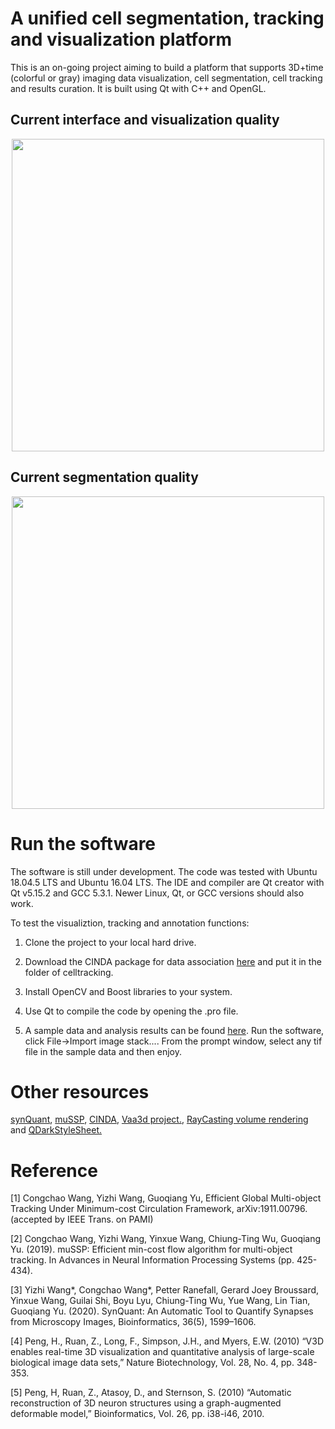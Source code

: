 # A unified cell segmentation, tracking and visualization platform
This is an on-going project aiming to build a platform that supports 3D+time (colorful or gray) imaging data visualization, cell segmentation, cell tracking and results curation. It is built using Qt with C++ and OpenGL.

## Current interface and visualization quality
<p align="center">
  <img height="500" src="imgs/org_im3d.png">
</p>

## Current segmentation quality
<p align="center">
  <img height="500" src="imgs/seg_res.png">
</p>


# Run the software
The software is still under development. The code was tested with Ubuntu 18.04.5 LTS and Ubuntu 16.04 LTS. The IDE and compiler are Qt creator with Qt v5.15.2 and GCC 5.3.1. Newer Linux, Qt, or GCC versions should also work.

To test the visualiztion, tracking and annotation functions:
1. Clone the project to your local hard drive.

<!-- 2. Download the 3rd-party vaa3d codes [here](https://drive.google.com/file/d/1OZO8f1_ia27ccgzRlfL-i-3oZzX5O8QP/view?usp=sharing) for tiff data loading. -->
2. Download the CINDA package for data association [here](https://github.com/yu-lab-vt/CINDA) and put it in the folder of celltracking.

3. Install OpenCV and Boost libraries to your system.

4. Use Qt to compile the code by opening the .pro file.

5. A sample data and analysis results can be found [here](https://drive.google.com/file/d/1h4X6FDUYXzntEM5IVhjifqZODHooDw6E/view?usp=sharing). Run the software, click File->Import image stack.... From the prompt window, select any tif file in the sample data and then enjoy.

<!-- Here are the specs of the PC currently for software development for reference: CPU i5-6600 CPU @ 3.30GHz; Mem 48GB; GPU GeForce GTX 1050 Ti; Hard drive 2T SSD. -->


# Other resources
[synQuant](https://github.com/yu-lab-vt/SynQuant), [muSSP](https://github.com/yu-lab-vt/muSSP), [CINDA](https://github.com/yu-lab-vt/CINDA), [Vaa3d project.](https://github.com/Vaa3D), [RayCasting volume rendering](https://martinopilia.com/posts/2018/09/17/volume-raycasting.html) and [QDarkStyleSheet.](https://github.com/ColinDuquesnoy/QDarkStyleSheet)

# Reference

[1] Congchao Wang, Yizhi Wang, Guoqiang Yu, Efficient Global Multi-object Tracking Under Minimum-cost Circulation Framework, arXiv:1911.00796. (accepted by IEEE Trans. on PAMI)

[2] Congchao Wang, Yizhi Wang, Yinxue Wang, Chiung-Ting Wu, Guoqiang Yu. (2019). muSSP: Efficient min-cost flow algorithm for multi-object tracking. In Advances in Neural Information Processing Systems (pp. 425-434).

[3] Yizhi Wang*, Congchao Wang*, Petter Ranefall, Gerard Joey Broussard, Yinxue Wang, Guilai Shi, Boyu Lyu, Chiung-Ting Wu, Yue Wang, Lin Tian, Guoqiang Yu. (2020). SynQuant: An Automatic Tool to Quantify Synapses from Microscopy Images, Bioinformatics, 36(5), 1599–1606.

[4] Peng, H., Ruan, Z., Long, F., Simpson, J.H., and Myers, E.W. (2010) “V3D enables real-time 3D visualization and quantitative analysis of large-scale biological image data sets,” Nature Biotechnology, Vol. 28, No. 4, pp. 348-353.

[5] Peng, H, Ruan, Z., Atasoy, D., and Sternson, S. (2010) “Automatic reconstruction of 3D neuron structures using a graph-augmented deformable model,” Bioinformatics, Vol. 26, pp. i38-i46, 2010.
